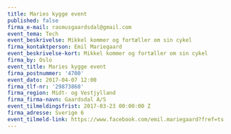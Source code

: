 ```yaml
---
title: Maries kygge event
published: false
firma_e-mail: rasmusgaardsdal@gmail.com
event_tema: Tech
event_beskrivelse: Mikkel kommer og fortæller om sin cykel
firma_kontaktperson: Emil Mariegaard
event_beskrivelse-kort: Mikkel kommer og fortæller om sin cykel
firma_by: Oslo
event_title: Maries kygge event
firma_postnummer: '4700'
event_dato: 2017-04-07 12:00
firma_tlf-nr: '29873868'
firma_region: Midt- og Vestjylland
firma_firma-navn: Gaardsdal A/S
event_tilmeldingsfrist: 2017-03-23 00:00:00 Z
firma_adresse: Sverige 6
event_tilmeld-link: https://www.facebook.com/emil.mariegaard?fref=ts
---
```


